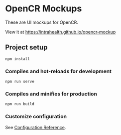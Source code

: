 # OpenCR Mockups
These are UI mockups for OpenCR.

View it at <https://intrahealth.github.io/opencr-mockup>

## Project setup
```
npm install
```

### Compiles and hot-reloads for development
```
npm run serve
```

### Compiles and minifies for production
```
npm run build
```

### Customize configuration
See [Configuration Reference](https://cli.vuejs.org/config/).
